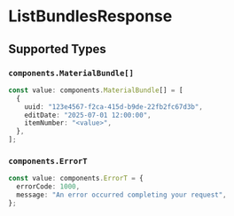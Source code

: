 # ListBundlesResponse


## Supported Types

### `components.MaterialBundle[]`

```typescript
const value: components.MaterialBundle[] = [
  {
    uuid: "123e4567-f2ca-415d-b9de-22fb2fc67d3b",
    editDate: "2025-07-01 12:00:00",
    itemNumber: "<value>",
  },
];
```

### `components.ErrorT`

```typescript
const value: components.ErrorT = {
  errorCode: 1000,
  message: "An error occurred completing your request",
};
```

